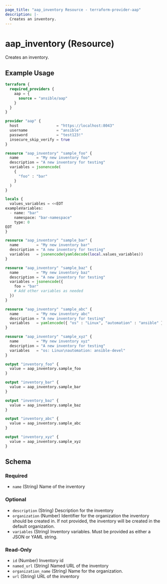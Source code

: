 ```yaml
---
page_title: "aap_inventory Resource - terraform-provider-aap"
description: |-
  Creates an inventory.
---
```


# aap_inventory (Resource)

Creates an inventory.


## Example Usage

```terraform
terraform {
  required_providers {
    aap = {
      source = "ansible/aap"
    }
  }
}

provider "aap" {
  host                 = "https://localhost:8043"
  username             = "ansible"
  password             = "test123!"
  insecure_skip_verify = true
}

resource "aap_inventory" "sample_foo" {
  name        = "My new inventory foo"
  description = "A new inventory for testing"
  variables = jsonencode(
    {
      "foo" : "bar"
    }
  )
}

locals {
  values_variables = <<EOT
exampleVariables:
  - name: "bar"
    namespace: "bar-namespace"
    type: 0
EOT
}

resource "aap_inventory" "sample_bar" {
  name        = "My new inventory bar"
  description = "A new inventory for testing"
  variables   = jsonencode(yamldecode(local.values_variables))
}

resource "aap_inventory" "sample_baz" {
  name        = "My new inventory baz"
  description = "A new inventory for testing"
  variables = jsonencode({
    foo = "bar"
    # Add other variables as needed
  })
}

resource "aap_inventory" "sample_abc" {
  name        = "My new inventory abc"
  description = "A new inventory for testing"
  variables   = yamlencode({ "os" : "Linux", "automation" : "ansible" })
}

resource "aap_inventory" "sample_xyz" {
  name        = "My new inventory xyz"
  description = "A new inventory for testing"
  variables   = "os: Linux\nautomation: ansible-devel"
}

output "inventory_foo" {
  value = aap_inventory.sample_foo
}

output "inventory_bar" {
  value = aap_inventory.sample_bar
}

output "inventory_baz" {
  value = aap_inventory.sample_baz
}

output "inventory_abc" {
  value = aap_inventory.sample_abc
}

output "inventory_xyz" {
  value = aap_inventory.sample_xyz
}
```


<!-- schema generated by tfplugindocs -->
## Schema

### Required

- `name` (String) Name of the inventory

### Optional

- `description` (String) Description for the inventory
- `organization` (Number) Identifier for the organization the inventory should be created in. If not provided, the inventory will be created in the default organization.
- `variables` (String) Inventory variables. Must be provided as either a JSON or YAML string.

### Read-Only

- `id` (Number) Inventory id
- `named_url` (String) Named URL of the inventory
- `organization_name` (String) Name for the organization.
- `url` (String) URL of the inventory
